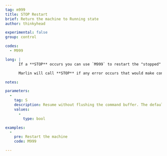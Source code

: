 ```yaml
---
tag: m999
title: STOP Restart
brief: Return the machine to Running state
author: thinkyhead

experimental: false
group: control

codes:
  - M999

long: |
      If a **STOP** occurs you can use `M999` to restart the "stopped" machine after resolving the issue.

      Marlin will call **STOP** if any error occurs that would make continuing the current process problematic. For example, if the probe fails to deploy, it will abort probing and STOP. Note that this disables all heaters.

notes:

parameters:
  -
    tag: S
    description: Resume without flushing the command buffer. The default behaviour is to flush the serial buffer and request a resend to the host starting on the last `N` line received.
    values:
      -
        type: bool

examples:
  -
    pre: Restart the machine
    code: M999

---
```

